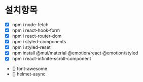 # 설치항목

- [x] npm i node-fetch
- [x] npm i react-hook-form
- [x] npm i react-router-dom
- [x] npm i styled-components
- [x] npm i styled-reset
- [x] npm install @mui/material @emotion/react @emotion/styled
- [x] npm i react-infinite-scroll-component
- [] font-awesome
- [] helmet-async
